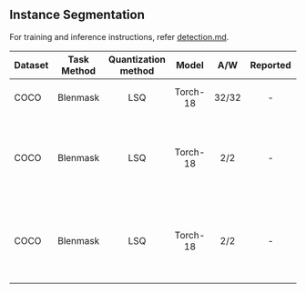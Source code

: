 

## Instance Segmentation

For training and inference instructions, refer [detection.md](./detection.md).

Dataset | Task Method | Quantization method | Model | A/W | Reported | BBox AP / Seg AP  | Comment 
--- |:---:|:---:|:---:|:---:|:---:|:---:|:---:
COCO | Blenmask | LSQ | Torch-18 | 32/32 | - | 32.3/29.1 | 1x,550-R-18-Full-BN
COCO | Blenmask | LSQ | Torch-18 | 2/2 | - | 27.5/25.2 | 1x,550-R-18-Full-BN, Quantize-Detector, doube-init
COCO | Blenmask | LSQ | Torch-18 | 2/2 | - | 25.3/23.0 | 1x,550-R-18-Full-BN, Quantize-All, doube-init
